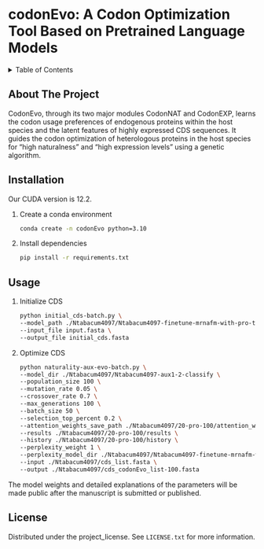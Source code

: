 # codonEvo: A Codon Optimization Tool Based on Pretrained Language Models



<!-- TABLE OF CONTENTS -->

<details>
  <summary>Table of Contents</summary>
  <ol>
    <li>
      <a href="#about-the-project">About The Project</a>
    </li>
    <li>
      <a href="#Installation">Installation</a>
    </li>
    <li><a href="#usage">Usage</a></li>
    <li><a href="#license">License</a></li>
  </ol>
</details>



<!-- ABOUT THE PROJECT -->

## About The Project

CodonEvo, through its two major modules CodonNAT and CodonEXP, learns the codon usage preferences of endogenous proteins within the host species and the latent features of highly expressed CDS sequences. It guides the codon optimization of heterologous proteins in the host species for “high naturalness” and “high expression levels” using a genetic algorithm.



## Installation

Our CUDA version is 12.2.

1. Create a conda environment

   ```sh
   conda create -n codonEvo python=3.10
   ```

3. Install dependencies
   ```sh
   pip install -r requirements.txt
   ```



<!-- USAGE EXAMPLES -->
## Usage

1. Initialize CDS

   ```sh
   python initial_cds-batch.py \
   --model_path ./Ntabacum4097/Ntabacum4097-finetune-mrnafm-with-pro-top10csi2/Ntabacum4097-finetune-mrnafm-with-pro-csitop10 \
   --input_file input.fasta \
   --output_file initial_cds.fasta
   ```

   

2. Optimize CDS

   ```sh
   python naturality-aux-evo-batch.py \ 
   --model_dir ./Ntabacum4097/Ntabacum4097-aux1-2-classify \
   --population_size 100 \
   --mutation_rate 0.05 \
   --crossover_rate 0.7 \
   --max_generations 100 \
   --batch_size 50 \
   --selection_top_percent 0.2 \
   --attention_weights_save_path ./Ntabacum4097/20-pro-100/attention_weights \
   --results ./Ntabacum4097/20-pro-100/results \
   --history ./Ntabacum4097/20-pro-100/history \
   --perplexity_weight 1 \
   --perplexity_model_dir ./Ntabacum4097/Ntabacum4097-finetune-mrnafm-with-pro-top10csi2/Ntabacum4097-finetune-mrnafm-with-pro-csitop10 \
   --input ./Ntabacum4097/cds_list.fasta \
   --output ./Ntabacum4097/cds_codonEvo_list-100.fasta
   ```

The model weights and detailed explanations of the parameters will be made public after the manuscript is submitted or published.

<!-- LICENSE -->

## License

Distributed under the project_license. See `LICENSE.txt` for more information.



